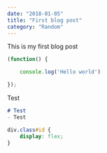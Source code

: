 ```yaml
---
date: "2018-01-05"
title: "First blog post"
category: "Random"
---
```


This is my first blog post

```js
(function() {

	console.log('Hello world')

});
```

Test

```md
# Test
- Test
```

```css
div.class#id {
	display: flex;
}
```
